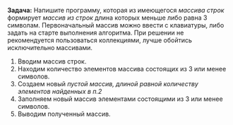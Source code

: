 **Задача:** Напишите программу, которая из имеющегося _массива строк_ формирует *массив из строк* длина которых
меньше либо равна 3 символам. Первоначальный массив можно ввести с клавиатуры, либо задать на старте выполнения алгоритма.
При решении не рекомендуется пользоваться коллекциями, лучше обойтись исключительно массивами.


1. Вводим массив строк.
2. Находим количество элементов массива состоящих из 3 или менее символов.
3. Создаем новый _пустой массив, длиной равной количеству элементов найденных в п.2_
4. Заполняем новый массив элементами состоящими из 3 или менее символов.
5. Выводим полученный массив.